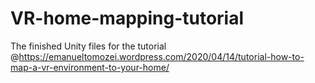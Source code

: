 # VR-home-mapping-tutorial
The finished Unity files for the tutorial @https://emanueltomozei.wordpress.com/2020/04/14/tutorial-how-to-map-a-vr-environment-to-your-home/
